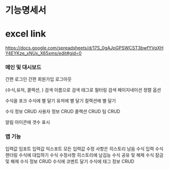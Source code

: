 # 기능명세서

# excel link

https://docs.google.com/spreadsheets/d/17S_0gAJpGPSWCST3bwfYVqXHY4EYKze_xNUx_X65xms/edit#gid=0

### 메인 및 대시보드

간편 로그인
간편 회원가입
로그아웃

(수식,유저, 콜렉션, ) 검색
이름으로 검색
태그로 필터링
검색 페이지네이션
정렬 옵션

수식을 포크
수식에 별 달기
유저에 별 달기
컬렉션에 별 달기

수식 정보 CRUD
사용자 정보 CRUD
콜랙션 CRUD
팀 CRUD

알림 아이콘에 갯수 표시

### 앱 기능

입력값 임포트
입력값 익스포트
모든 입력값 수정 사항은 히스토리 남음
수식 입력
수식 랜더링
수식에 대입하기
수식 수정사항 히스토리에 남김능
수식 공유 및 해제
수식 잠금 및 해제
수식 정보 CRUD
수식에 코멘트 달기
수식에 태그 정보 CRUD
